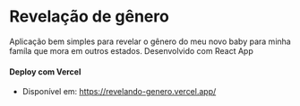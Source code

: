 # Revelação de gênero

Aplicação bem simples para revelar o gênero do meu novo baby para minha famíla que mora em outros estados.
Desenvolvido com React App

#### Deploy com Vercel
* Disponível em: https://revelando-genero.vercel.app/
